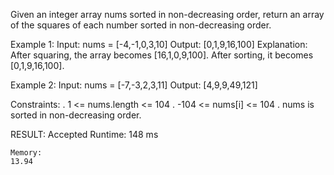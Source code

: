Given an integer array nums sorted in non-decreasing order, return an array of the squares of each number sorted in non-decreasing order.

Example 1:
    Input: nums = [-4,-1,0,3,10]
    Output: [0,1,9,16,100]
    Explanation: After squaring, the array becomes [16,1,0,9,100].
    After sorting, it becomes [0,1,9,16,100].

Example 2:
    Input: nums = [-7,-3,2,3,11]
    Output: [4,9,9,49,121]
 

Constraints:
    . 1 <= nums.length <= 104
    . -104 <= nums[i] <= 104
    . nums is sorted in non-decreasing order.
    

RESULT: Accepted
    Runtime:
    148 ms

    Memory:
    13.94